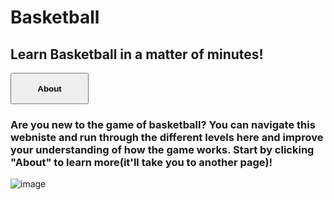 #  Basketball
## Learn Basketball in a matter of minutes!

<button class="test" name="button" onclick= "href='./ABOUT.md'"><strong>About</strong></button> 

### Are you new to the game of basketball? You can navigate this webniste and run through the different levels here and improve your understanding of how the game works. Start by clicking "About" to learn more(it'll take you to another page)!

![image](https://upload.wikimedia.org/wikipedia/commons/e/eb/Basketball_Court_Dimensions.jpg)


<style>
.test{
height: 50px;
width: 125px;
}
</style>
